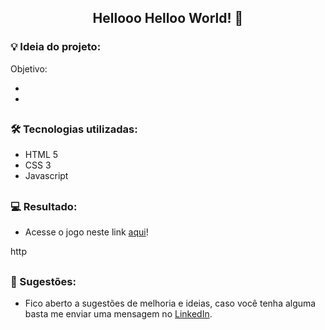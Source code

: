 <span align="center">

## Hellooo Helloo World! 👋

</span>

### 💡 Ideia do projeto:

Objetivo:

-

-

##

### 🛠 Tecnologias utilizadas:

- HTML 5
- CSS 3
- Javascript

##

### 💻 Resultado:

- Acesse o jogo neste link [aqui]()!

http

##

### 💬 Sugestões:

- Fico aberto a sugestões de melhoria e ideias, caso você tenha alguma basta me enviar uma mensagem no [LinkedIn](https://www.linkedin.com/in/matheus-ben-jud%C3%A1-972916235/).
